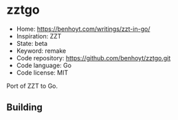 # zztgo

- Home: https://benhoyt.com/writings/zzt-in-go/
- Inspiration: ZZT
- State: beta
- Keyword: remake
- Code repository: https://github.com/benhoyt/zztgo.git
- Code language: Go
- Code license: MIT

Port of ZZT to Go.

## Building
